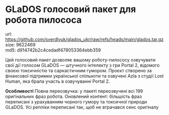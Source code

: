# GLaDOS голосовий пакет для робота пилососа 

url: https://github.com/sverdlyuk/glados_ukr/raw/refs/heads/main/glados.tar.gz \
size: 9622469 \
md5: d914742b2c4cedadf478053364ebb359

Цей голосовий пакет дозволяє вашому роботу-пилососу озвучувати свої дії голосом GLaDOS — штучного інтелекту з гри Portal 2, відомого своєю токсичністю та саркастичним гумором.
Проєкт створено за фінансової підтримки української спільноти та озвучені Azla з студії Lost Human, яка брала участь в озвучуванні Portal 2.

**Особливості**
Повна переозвучка: у пакеті переозвучені всі 199 оригінальних фраз робота.
Оновлений контент: більшість фраз переписані з урахуванням чорного гумору та токсичної природи GLaDOS.
Усі репліки переписані так, щоб не втрачався сенс оригіналу
